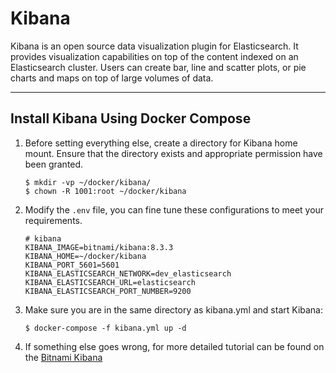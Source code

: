 # Kibana

Kibana is an open source data visualization plugin for Elasticsearch. It provides visualization capabilities on top of the content indexed on an Elasticsearch cluster. Users can create bar, line and scatter plots, or pie charts and maps on top of large volumes of data.

---

## Install Kibana Using Docker Compose

1. Before setting everything else, create a directory for Kibana home mount. Ensure that the directory exists and appropriate permission have been granted.
   
   ```shell
   $ mkdir -vp ~/docker/kibana/
   $ chown -R 1001:root ~/docker/kibana
   ```
   
2. Modify the `.env` file, you can fine tune these configurations to meet your requirements.

   ```properties
   # kibana
   KIBANA_IMAGE=bitnami/kibana:8.3.3
   KIBANA_HOME=~/docker/kibana
   KIBANA_PORT_5601=5601
   KIBANA_ELASTICSEARCH_NETWORK=dev_elasticsearch
   KIBANA_ELASTICSEARCH_URL=elasticsearch
   KIBANA_ELASTICSEARCH_PORT_NUMBER=9200
   ```

3. Make sure you are in the same directory as kibana.yml and start Kibana:

   ```shell
   $ docker-compose -f kibana.yml up -d
   ```

4. If something else goes wrong, for more detailed tutorial can be found on the [Bitnami Kibana](https://hub.docker.com/r/bitnami/kibana)